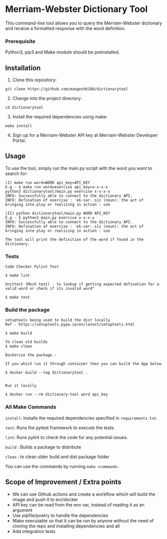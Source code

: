 # Merriam-Webster Dictionary Tool

This command-line tool allows you to query the Merriam-Webster dictionary and receive a formatted response with the word definition.

### Prerequisite
Python3, pip3 and Make module should be preinstalled. 

## Installation

1. Clone this repository:

```
git clone https://github.com/mangesh6188/dictionarytool

```

2. Change into the project directory:
```
cd dictionarytool
```

3. Install the required dependencies using make:

```
make install
```

4. Sign up for a Merriam-Webster API key at Merriam-Webster Developer Portal.

## Usage
To use the tool, simply run the main.py script with the word you want to search for:

```
(I) make run word=WORD api_key=API_KEY
E.g - $ make run word=exercise api_key=x-x-x-x
python3 dictionarytool/main.py exercise x-x-x-x
INFO: Successfully able to connect to the dictionary API.
INFO: Defination of exercise : ˈek-sər-ˌsīz (noun): the act of bringing into play or realizing in action : use

(II) python dictionarytool/main.py WORD API_KEY
E.g - $ python3 main.py exercise x-x-x-x
INFO: Successfully able to connect to the dictionary API.
INFO: Defination of exercise : ˈek-sər-ˌsīz (noun): the act of bringing into play or realizing in action : use

The tool will print the definition of the word if found in the dictionary.
```

### Tests
```
Code Checker Pylint Test

$ make lint 
```

```
Unittest (Mock test) - to lookup if getting expected defination for a valid word or check if its invalid word"

$ make test
```

### Build the package

```
setuptools being used to build the dist locally
Ref - https://setuptools.pypa.io/en/latest/setuptools.html

$ make build

To clean old builds
$ make clean

Dockerize the package - 

If you which run it through container then you can build the App below

$ docker build --tag dictionarytool .


Run it locally 

$ docker run --rm dictionary-tool word api_key

```


### All Make Commands

`install`: Installs the required dependencies specified in `requirements.txt`.

`test`: Runs the pytest framework to execute the tests.

`lint`: Runs pylint to check the code for any potential issues.

`build` : Builds a package to distribute

`clean` : to clean older build and dist package folder

You can use the commands by running `make <command>`.


## Scope of Improvement  / Extra points

- We can use Github actions and create a workflow which will build the image and push it to ecr/docker
- API key can be read from the env var, instead of reading it as an argument 
- Use pipfile/poetry to handle the dependencies 
- Make executable so that it can be run by anyone without the need of cloning the repo and installing dependencies and all
- Add integration tests
